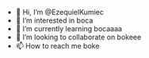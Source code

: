 - 👋 Hi, I’m @EzequielKumiec
- 👀 I’m interested in boca
- 🌱 I’m currently learning bocaaaa
- 💞️ I’m looking to collaborate on bokeee
- 📫 How to reach me boke

<!---
Ezeke-k/Ezeke-k is a ✨ special ✨ repository because its `README.md` (this file) appears on your GitHub profile.
You can click the Preview link to take a look at your changes.
--->
